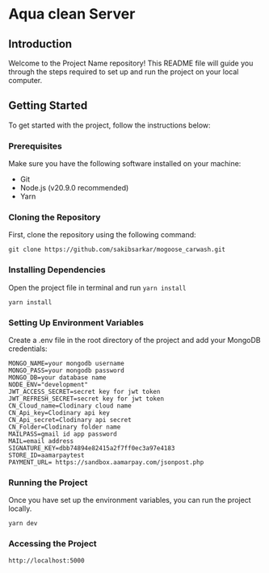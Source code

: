 # Aqua clean Server

## Introduction

Welcome to the Project Name repository! This README file will guide you through the steps required to set up and run the project on your local computer.

## Getting Started

To get started with the project, follow the instructions below:

### Prerequisites

Make sure you have the following software installed on your machine:

- Git
- Node.js (v20.9.0 recommended)
- Yarn

### Cloning the Repository

First, clone the repository using the following command:

```
git clone https://github.com/sakibsarkar/mogoose_carwash.git

```

### Installing Dependencies

Open the project file in terminal and run `yarn install`

```
yarn install

```

### Setting Up Environment Variables

Create a .env file in the root directory of the project and add your MongoDB credentials:

```
MONGO_NAME=your mongodb username
MONGO_PASS=your mongodb password
MONGO_DB=your database name
NODE_ENV="development"
JWT_ACCESS_SECRET=secret key for jwt token
JWT_REFRESH_SECRET=secret key for jwt token
CN_Cloud_name=Clodinary cloud name
CN_Api_key=Clodinary api key
CN_Api_secret=Clodinary api secret
CN_Folder=Clodinary folder name
MAILPASS=gmail id app password
MAIL=email address
SIGNATURE_KEY=dbb74894e82415a2f7ff0ec3a97e4183
STORE_ID=aamarpaytest
PAYMENT_URL= https://sandbox.aamarpay.com/jsonpost.php
```

### Running the Project

Once you have set up the environment variables, you can run the project locally.

```
yarn dev

```

### Accessing the Project

```
http://localhost:5000

```
